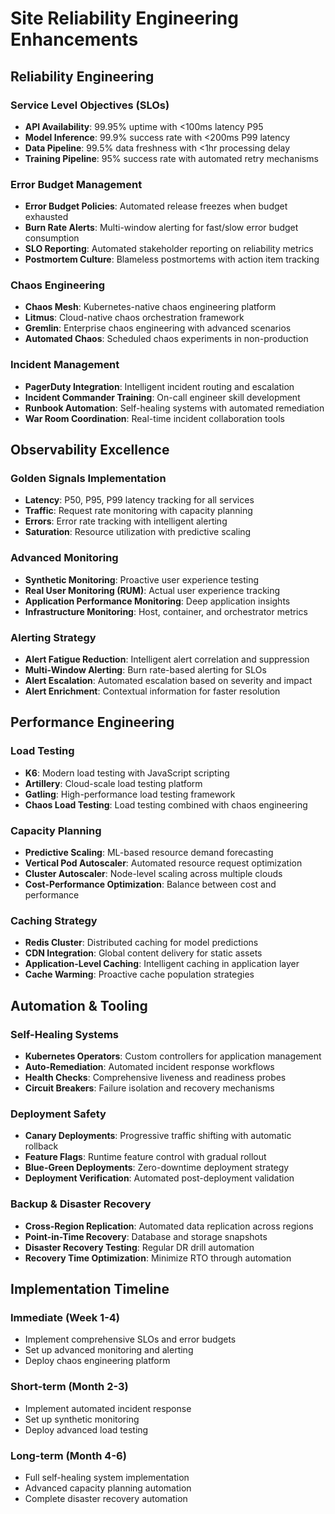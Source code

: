 # Site Reliability Engineering Enhancements

## Reliability Engineering

### Service Level Objectives (SLOs)
- **API Availability**: 99.95% uptime with <100ms latency P95
- **Model Inference**: 99.9% success rate with <200ms P99 latency
- **Data Pipeline**: 99.5% data freshness with <1hr processing delay
- **Training Pipeline**: 95% success rate with automated retry mechanisms

### Error Budget Management
- **Error Budget Policies**: Automated release freezes when budget exhausted
- **Burn Rate Alerts**: Multi-window alerting for fast/slow error budget consumption
- **SLO Reporting**: Automated stakeholder reporting on reliability metrics
- **Postmortem Culture**: Blameless postmortems with action item tracking

### Chaos Engineering
- **Chaos Mesh**: Kubernetes-native chaos engineering platform
- **Litmus**: Cloud-native chaos orchestration framework
- **Gremlin**: Enterprise chaos engineering with advanced scenarios
- **Automated Chaos**: Scheduled chaos experiments in non-production

### Incident Management
- **PagerDuty Integration**: Intelligent incident routing and escalation
- **Incident Commander Training**: On-call engineer skill development
- **Runbook Automation**: Self-healing systems with automated remediation
- **War Room Coordination**: Real-time incident collaboration tools

## Observability Excellence

### Golden Signals Implementation
- **Latency**: P50, P95, P99 latency tracking for all services
- **Traffic**: Request rate monitoring with capacity planning
- **Errors**: Error rate tracking with intelligent alerting
- **Saturation**: Resource utilization with predictive scaling

### Advanced Monitoring
- **Synthetic Monitoring**: Proactive user experience testing
- **Real User Monitoring (RUM)**: Actual user experience tracking
- **Application Performance Monitoring**: Deep application insights
- **Infrastructure Monitoring**: Host, container, and orchestrator metrics

### Alerting Strategy
- **Alert Fatigue Reduction**: Intelligent alert correlation and suppression
- **Multi-Window Alerting**: Burn rate-based alerting for SLOs
- **Alert Escalation**: Automated escalation based on severity and impact
- **Alert Enrichment**: Contextual information for faster resolution

## Performance Engineering

### Load Testing
- **K6**: Modern load testing with JavaScript scripting
- **Artillery**: Cloud-scale load testing platform
- **Gatling**: High-performance load testing framework
- **Chaos Load Testing**: Load testing combined with chaos engineering

### Capacity Planning
- **Predictive Scaling**: ML-based resource demand forecasting
- **Vertical Pod Autoscaler**: Automated resource request optimization
- **Cluster Autoscaler**: Node-level scaling across multiple clouds
- **Cost-Performance Optimization**: Balance between cost and performance

### Caching Strategy
- **Redis Cluster**: Distributed caching for model predictions
- **CDN Integration**: Global content delivery for static assets
- **Application-Level Caching**: Intelligent caching in application layer
- **Cache Warming**: Proactive cache population strategies

## Automation & Tooling

### Self-Healing Systems
- **Kubernetes Operators**: Custom controllers for application management
- **Auto-Remediation**: Automated incident response workflows
- **Health Checks**: Comprehensive liveness and readiness probes
- **Circuit Breakers**: Failure isolation and recovery mechanisms

### Deployment Safety
- **Canary Deployments**: Progressive traffic shifting with automatic rollback
- **Feature Flags**: Runtime feature control with gradual rollout
- **Blue-Green Deployments**: Zero-downtime deployment strategy
- **Deployment Verification**: Automated post-deployment validation

### Backup & Disaster Recovery
- **Cross-Region Replication**: Automated data replication across regions
- **Point-in-Time Recovery**: Database and storage snapshots
- **Disaster Recovery Testing**: Regular DR drill automation
- **Recovery Time Optimization**: Minimize RTO through automation

## Implementation Timeline

### Immediate (Week 1-4)
- Implement comprehensive SLOs and error budgets
- Set up advanced monitoring and alerting
- Deploy chaos engineering platform

### Short-term (Month 2-3)
- Implement automated incident response
- Set up synthetic monitoring
- Deploy advanced load testing

### Long-term (Month 4-6)
- Full self-healing system implementation
- Advanced capacity planning automation
- Complete disaster recovery automation
